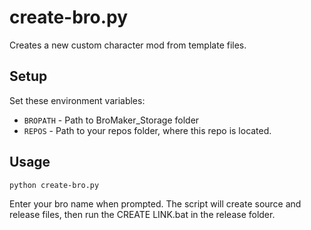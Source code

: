 # create-bro.py

Creates a new custom character mod from template files.

## Setup
Set these environment variables:
- `BROPATH` - Path to BroMaker_Storage folder
- `REPOS` - Path to your repos folder, where this repo is located.

## Usage
```
python create-bro.py
```
Enter your bro name when prompted. The script will create source and release files, then run the CREATE LINK.bat in the release folder.